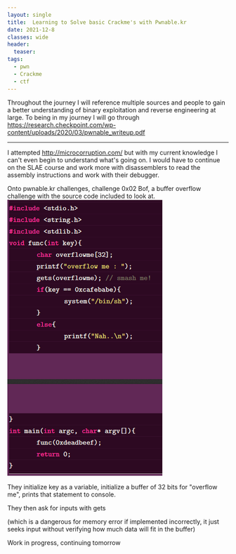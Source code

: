```yaml
---
layout: single
title:  Learning to Solve basic Crackme's with Pwnable.kr 
date: 2021-12-8
classes: wide
header:
  teaser: 
tags:
  - pwn
  - Crackme
  - ctf
--- 
```




Throughout the journey I will reference multiple sources and people to gain a better understanding of binary exploitation and reverse engineering at large.
To being in my journey I will go through
https://research.checkpoint.com/wp-content/uploads/2020/03/pwnable_writeup.pdf

-----------------------------------------------------------

I attempted http://microcorruption.com/  but with my current knowledge I can't even begin to understand what's going on. I would have to continue on the SLAE course and work more with disassemblers to read the assembly instructions and work with their debugger.

Onto pwnable.kr challenges, challenge 0x02 Bof, a buffer overflow challenge with the source code included to look at.
![](/assets/images/learning-crackme/crackme.png)

They initialize key as a variable, initialize a buffer of 32 bits for "overflow me", prints that statement to console. 

They then ask for inputs with gets 

(which is a dangerous for memory error if implemented incorrectly, it just seeks input without verifying how much data will fit in the buffer)

Work in progress, continuing tomorrow

